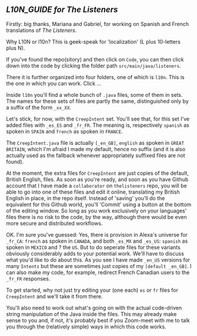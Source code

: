 ## _L10N\_GUIDE for The Listeners_
Firstly: big thanks, Mariana and Gabriel, for working on Spanish and French translations of _The Listeners_.

Why L10N or l10n? This is geek-speak for 'localization' (L plus 10-letters plus N).

If you've found the repo(sitory) and then click on `Code`, you can then click down into the code by clicking the folder path `src/main/java/listeners`.

There it is further organized into four folders, one of which is `l10n`. This is the one in which you can work. Click ...

Inside `l10n` you'll find a whole bunch of `.java` files, some of them in sets. The names for these sets of files are partly the same, distinguished only by a suffix of the form `_xx_XX`.

Let's stick, for now, with the `CreepIntent` set. You'll see that, for this set I've added files with `_es_ES` and `_fr_FR`. The meaning is, respectively `spanish` as spoken in `SPAIN` and `french` as spoken in `FRANCE`.

The `CreepIntent.java` file is actually `[_en_GB]`, `english` as spoken in `GREAT BRITAIN`, which I'm afraid I made my default, hence no suffix (and it is also actually used as the fallback whenever appropriately suffixed files are not found).

At the moment, the extra files for `CreepIntent` are just copies of the default, British English, files. As soon as you're ready, and soon as you have Github account that I have made a `collaborator` on `thelisteners` repo, you will be able to go into one of these files and edit it online, translating my British English in place, in the repo itself. Instead of 'saving' you'll do the equivalent for this Github world, you'll 'Commit' using a button at the bottom of the editing window. So long as you work exclusively on your languages' files there is no risk to the code, by the way, although there would be even more secure and distributed workflows.

OK. I'm sure you've guessed: Yes, there is provision in Alexa's universe for `_fr_CA`: `french` as spoken in `CANADA`, and both `_es_MX` and `_es_US`: `spanish` as spoken in `MEXICO` and ? the `US`. But to do seperate files for these variants obviously considerably adds to your potential work. We'll have to discuss what you'd like to do about this. As you see I have made `_en_US` versions for many `Intents` but these are sometimes just copies of my `[default _en_GB]`. I can also make my code, for example, redirect French Canadian users to the `_fr_FR` responses.

To get started, why not just try editing your (one each) `es` or `fr` files for `CreepIntent` and we'll take it from there.

You'll also need to work out what's going on with the actual code-driven string manipulation of the Java inside the files. This may already make sense to you and, if not, it's probably best if you Zoom-meet with me to talk you through the (relatively simple) ways in which this code works.

